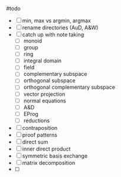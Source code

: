 #todo

- [ ] min, max vs argmin, argmax
- [ ] rename directories (AuD, A&W)
- [ ] catch up with note taking
	- [ ] monoid
	- [ ] group
	- [ ] ring
	- [ ] integral domain
	- [ ] field
	- [ ] complementary subspace
	- [ ] orthogonal subspace
	- [ ] orthogonal complementary subspace
	- [ ] vector projection
	- [ ] normal equations
	- [ ] A&D
	- [ ] EProg
	- [ ] reductions
- [ ] contraposition
- [ ] proof patterns
- [ ] direct sum
- [ ] inner direct product
- [ ] symmetric basis exchange
- [ ] matrix decomposition
- [ ]
